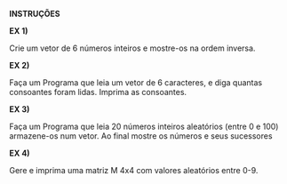 **INSTRUÇÕES**

<b> EX 1) </b>
<p>Crie um vetor de 6 números inteiros
e mostre-os na ordem inversa.</p>

<b> EX 2) </b>
<p>Faça um Programa que leia um vetor de 6 caracteres,
e diga quantas consoantes foram lidas.
Imprima as consoantes.</p>

<b> EX 3) </b>
<p>Faça um Programa que leia 20 números inteiros aleatórios (entre 0 e 100) armazene-os num vetor.
Ao final mostre os números e seus sucessores</p>

<b> EX 4) </b>
<p>Gere e imprima uma matriz M 4x4 com valores aleatórios entre 0-9.</p>


